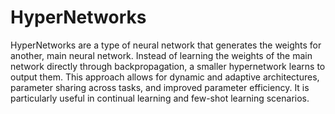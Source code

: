 # HyperNetworks

HyperNetworks are a type of neural network that generates the weights for another, main neural network. Instead of learning the weights of the main network directly through backpropagation, a smaller hypernetwork learns to output them. This approach allows for dynamic and adaptive architectures, parameter sharing across tasks, and improved parameter efficiency. It is particularly useful in continual learning and few-shot learning scenarios. 